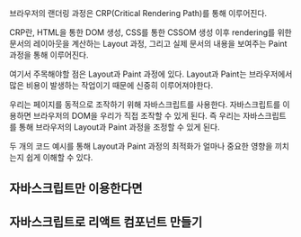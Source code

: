 브라우저의 랜더링 과정은 CRP(Critical Rendering Path)를 통해 이루어진다. 

CRP란, HTML을 통한 DOM 생성, CSS를 통한 CSSOM 생성 이후 rendering를 위한 문서의 레이아웃을 계산하는 Layout 과정, 그리고 실제 문서의 내용을 보여주는 Paint 과정을 통해 이루어진다. 

여기서 주목해야할 점은 Layout과 Paint 과정에 있다. Layout과 Paint는 브라우저에서 많은 비용이 발생하는 작업이기 때문에 신중히 이루어져야한다.

우리는 페이지를 동적으로 조작하기 위해 자바스크립트를 사용한다. 자바스크립트를 이용하면 브라우저의 DOM을 우리가 직접 조작할 수 있게 된다. 즉 우리는 자바스크립트를 통해 브라우저의 Layout과 Paint 과정을 조정할 수 있게 된다.

두 개의 코드 예시를 통해 Layout과 Paint 과정의 최적화가 얼마나 중요한 영향을 끼치는지 쉽게 이해할 수 있다. 


## 자바스크립트만 이용한다면 


## 자바스크립트로 리액트 컴포넌트 만들기

